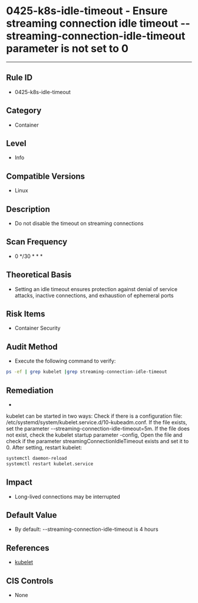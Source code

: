 # 0425-k8s-idle-timeout - Ensure streaming connection idle timeout --streaming-connection-idle-timeout parameter is not set to 0
---

## Rule ID

- 0425-k8s-idle-timeout


## Category

- Container


## Level

- Info


## Compatible Versions


- Linux




## Description


- Do not disable the timeout on streaming connections



## Scan Frequency
- 0 */30 * * *

## Theoretical Basis


- Setting an idle timeout ensures protection against denial of service attacks, inactive connections, and exhaustion of ephemeral ports






## Risk Items


- Container Security



## Audit Method
- Execute the following command to verify:
```bash
ps -ef | grep kubelet |grep streaming-connection-idle-timeout
```



## Remediation
- 
kubelet can be started in two ways:
Check if there is a configuration file: /etc/systemd/system/kubelet.service.d/10-kubeadm.conf. If the file exists, set the parameter --streaming-connection-idle-timeout=5m.
If the file does not exist, check the kubelet startup parameter -config,
Open the file and check if the parameter streamingConnectionIdleTimeout exists and set it to 0.
After setting, restart kubelet:
```bash
systemctl daemon-reload
systemctl restart kubelet.service
```



## Impact


- Long-lived connections may be interrupted




## Default Value


- By default: --streaming-connection-idle-timeout is 4 hours




## References


- [kubelet](https://kubernetes.io/docs/admin/kubelet/)



## CIS Controls


- None